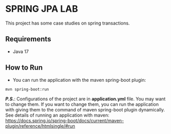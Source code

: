 # SPRING JPA LAB

This project has some case studies on spring transactions.

## Requirements

- Java 17

## How to Run

- You can run the application with the maven spring-boot plugin:
```
mvn spring-boot:run
```
**_P.S._**: Configurations of the project are in **application.yml** file. You may want to change them.
If you want to change them, you can run the application with giving them to the command of maven spring-boot plugin dynamically.
See details of running an application with maven: https://docs.spring.io/spring-boot/docs/current/maven-plugin/reference/htmlsingle/#run
